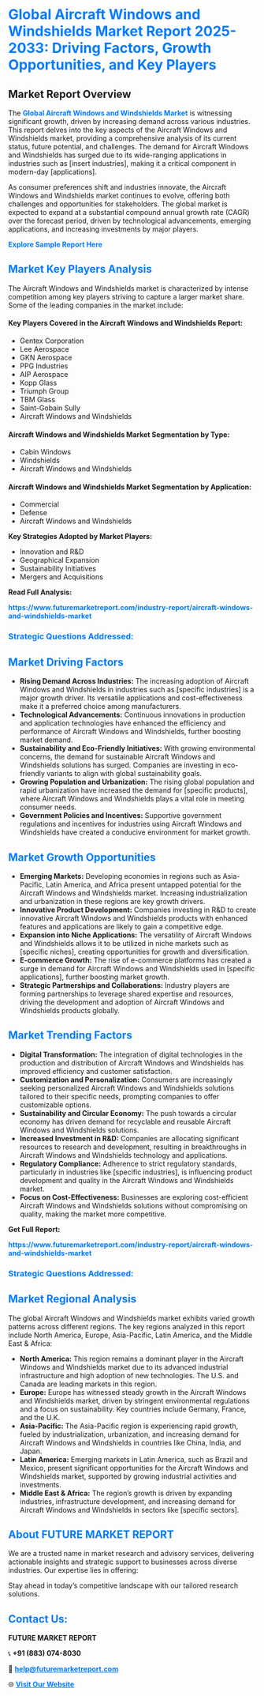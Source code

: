 <h1 style="color: #007BFF;">Global Aircraft Windows and Windshields Market Report 2025-2033: Driving Factors, Growth Opportunities, and Key Players</h1>

<section id="overview">
<h2>Market Report Overview</h2>
<p>The <a href="https://www.futuremarketreport.com/industry-report/aircraft-windows-and-windshields-market" style="color: #007BFF; text-decoration: none;"><strong>Global Aircraft Windows and Windshields Market</strong></a> is witnessing significant growth, driven by increasing demand across various industries. This report delves into the key aspects of the Aircraft Windows and Windshields market, providing a comprehensive analysis of its current status, future potential, and challenges. The demand for Aircraft Windows and Windshields has surged due to its wide-ranging applications in industries such as [insert industries], making it a critical component in modern-day [applications].</p>
<p>As consumer preferences shift and industries innovate, the Aircraft Windows and Windshields market continues to evolve, offering both challenges and opportunities for stakeholders. The global market is expected to expand at a substantial compound annual growth rate (CAGR) over the forecast period, driven by technological advancements, emerging applications, and increasing investments by major players.</p>
</section>

<section id="overview">
<p><a href="https://www.futuremarketreport.com/request-sample/reportId=100395" style="color: #007BFF; text-decoration: none;"><strong>Explore Sample Report Here</strong></a></p>
</section>

<section id="key-players">
<h2 style="color: #007BFF;">Market Key Players Analysis</h2>
<p>The Aircraft Windows and Windshields market is characterized by intense competition among key players striving to capture a larger market share. Some of the leading companies in the market include:</p>
<h4>Key Players Covered in the Aircraft Windows and Windshields Report:</h4>
<ul><li>Gentex Corporation</li><li>Lee Aerospace</li><li>GKN Aerospace</li><li>PPG Industries</li><li>AIP Aerospace</li><li>Kopp Glass</li><li>Triumph Group</li><li>TBM Glass</li><li>Saint-Gobain Sully</li><li>Aircraft Windows and Windshields</li></ul>
<h4>Aircraft Windows and Windshields Market Segmentation by Type:</h4>
<ul><li>Cabin Windows</li><li>Windshields</li><li>Aircraft Windows and Windshields</li></ul>

<h4>Aircraft Windows and Windshields Market Segmentation by Application:</h4>
<ul><li>Commercial</li><li>Defense</li><li>Aircraft Windows and Windshields</li></ul>
<p><strong>Key Strategies Adopted by Market Players:</strong></p>
<ul>
<li>Innovation and R&D</li>
<li>Geographical Expansion</li>
<li>Sustainability Initiatives</li>
<li>Mergers and Acquisitions</li>
</ul>
</section>

<section>
<p><strong>Read Full Analysis: </strong></p><a href="https://www.futuremarketreport.com/industry-report/aircraft-windows-and-windshields-market" style="color: #007BFF; text-decoration: none;"><strong>https://www.futuremarketreport.com/industry-report/aircraft-windows-and-windshields-market</strong></a>
<h3 style="color: #007BFF;">Strategic Questions Addressed:</h3>
</section>

<section id="driving-factors">
<h2 style="color: #007BFF;">Market Driving Factors</h2>
<ul>
<li><strong>Rising Demand Across Industries:</strong> The increasing adoption of Aircraft Windows and Windshields in industries such as [specific industries] is a major growth driver. Its versatile applications and cost-effectiveness make it a preferred choice among manufacturers.</li>
<li><strong>Technological Advancements:</strong> Continuous innovations in production and application technologies have enhanced the efficiency and performance of Aircraft Windows and Windshields, further boosting market demand.</li>
<li><strong>Sustainability and Eco-Friendly Initiatives:</strong> With growing environmental concerns, the demand for sustainable Aircraft Windows and Windshields solutions has surged. Companies are investing in eco-friendly variants to align with global sustainability goals.</li>
<li><strong>Growing Population and Urbanization:</strong> The rising global population and rapid urbanization have increased the demand for [specific products], where Aircraft Windows and Windshields plays a vital role in meeting consumer needs.</li>
<li><strong>Government Policies and Incentives:</strong> Supportive government regulations and incentives for industries using Aircraft Windows and Windshields have created a conducive environment for market growth.</li>
</ul>
</section>

<section id="growth-opportunities">
<h2 style="color: #007BFF;">Market Growth Opportunities</h2>
<ul>
<li><strong>Emerging Markets:</strong> Developing economies in regions such as Asia-Pacific, Latin America, and Africa present untapped potential for the Aircraft Windows and Windshields market. Increasing industrialization and urbanization in these regions are key growth drivers.</li>
<li><strong>Innovative Product Development:</strong> Companies investing in R&D to create innovative Aircraft Windows and Windshields products with enhanced features and applications are likely to gain a competitive edge.</li>
<li><strong>Expansion into Niche Applications:</strong> The versatility of Aircraft Windows and Windshields allows it to be utilized in niche markets such as [specific niches], creating opportunities for growth and diversification.</li>
<li><strong>E-commerce Growth:</strong> The rise of e-commerce platforms has created a surge in demand for Aircraft Windows and Windshields used in [specific applications], further boosting market growth.</li>
<li><strong>Strategic Partnerships and Collaborations:</strong> Industry players are forming partnerships to leverage shared expertise and resources, driving the development and adoption of Aircraft Windows and Windshields products globally.</li>
</ul>
</section>

<section id="trending-factors">
<h2 style="color: #007BFF;">Market Trending Factors</h2>
<ul>
<li><strong>Digital Transformation:</strong> The integration of digital technologies in the production and distribution of Aircraft Windows and Windshields has improved efficiency and customer satisfaction.</li>
<li><strong>Customization and Personalization:</strong> Consumers are increasingly seeking personalized Aircraft Windows and Windshields solutions tailored to their specific needs, prompting companies to offer customizable options.</li>
<li><strong>Sustainability and Circular Economy:</strong> The push towards a circular economy has driven demand for recyclable and reusable Aircraft Windows and Windshields solutions.</li>
<li><strong>Increased Investment in R&D:</strong> Companies are allocating significant resources to research and development, resulting in breakthroughs in Aircraft Windows and Windshields technology and applications.</li>
<li><strong>Regulatory Compliance:</strong> Adherence to strict regulatory standards, particularly in industries like [specific industries], is influencing product development and quality in the Aircraft Windows and Windshields market.</li>
<li><strong>Focus on Cost-Effectiveness:</strong> Businesses are exploring cost-efficient Aircraft Windows and Windshields solutions without compromising on quality, making the market more competitive.</li>
</ul>
</section>

<section>
<p><strong>Get Full Report: </strong></p><a href="https://www.futuremarketreport.com/industry-report/aircraft-windows-and-windshields-market" style="color: #007BFF; text-decoration: none;"><strong>https://www.futuremarketreport.com/industry-report/aircraft-windows-and-windshields-market</strong></a>
<h3 style="color: #007BFF;">Strategic Questions Addressed:</h3>
</section>


<section id="regional-analysis">
<h2 style="color: #007BFF;">Market Regional Analysis</h2>
<p>The global Aircraft Windows and Windshields market exhibits varied growth patterns across different regions. The key regions analyzed in this report include North America, Europe, Asia-Pacific, Latin America, and the Middle East & Africa:</p>
<ul>
<li><strong>North America:</strong> This region remains a dominant player in the Aircraft Windows and Windshields market due to its advanced industrial infrastructure and high adoption of new technologies. The U.S. and Canada are leading markets in this region.</li>
<li><strong>Europe:</strong> Europe has witnessed steady growth in the Aircraft Windows and Windshields market, driven by stringent environmental regulations and a focus on sustainability. Key countries include Germany, France, and the U.K.</li>
<li><strong>Asia-Pacific:</strong> The Asia-Pacific region is experiencing rapid growth, fueled by industrialization, urbanization, and increasing demand for Aircraft Windows and Windshields in countries like China, India, and Japan.</li>
<li><strong>Latin America:</strong> Emerging markets in Latin America, such as Brazil and Mexico, present significant opportunities for the Aircraft Windows and Windshields market, supported by growing industrial activities and investments.</li>
<li><strong>Middle East & Africa:</strong> The region’s growth is driven by expanding industries, infrastructure development, and increasing demand for Aircraft Windows and Windshields in sectors like [specific sectors].</li>
</ul>
</section>

<footer>
<h2 style="color: #007BFF;">About FUTURE MARKET REPORT</h2>
<p>We are a trusted name in market research and advisory services, delivering actionable insights and strategic support to businesses across diverse industries. Our expertise lies in offering:</p>

<p>Stay ahead in today’s competitive landscape with our tailored research solutions.</p>

<h2 style="color: #007BFF;">Contact Us:</h2>
<p><strong>FUTURE MARKET REPORT</strong></p>
<p>📞 <strong>+91 (883) 074-8030</strong></p>
<p>📧 <strong><a href="mailto:help@futuremarketreport.com" style="color: #007BFF;">help@futuremarketreport.com</a></strong></p>
<p>🌐 <strong><a href="https://www.futuremarketreport.com/" style="color: #007BFF;">Visit Our Website</a></strong></p>
</footer>